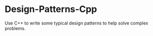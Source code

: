 # Design-Patterns-Cpp
Use C++ to write some typical design patterns to help solve complex problems.
